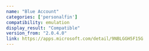 ```yaml
---
name: "Blue Account"
categories: ['personalfin']
compatibility: emulation
display_result: "Compatible"
version_from: "2.0.4.0"
link: https://apps.microsoft.com/detail/9NBLGGH5F15G
---
```

